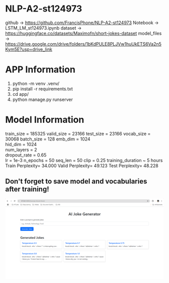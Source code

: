 # NLP-A2-st124973


github -> https://github.com/FrancisPhone/NLP-A2-st124973
Notebook -> LSTM_LM_st124973.ipynb
dataset -> https://huggingface.co/datasets/Maximofn/short-jokes-dataset
model_files -> https://drive.google.com/drive/folders/1bKdPULE8PLJVw1huUkETS6Va2n5Kym5E?usp=drive_link

# APP Information
1. python -m venv .venv/
2. pip install -r requirements.txt
3. cd app/
4. python manage.py runserver

# Model Information
train_size = 185325
valid_size = 23166
test_size = 23166
vocab_size = 30068
batch_size = 128
emb_dim = 1024              
hid_dim = 1024               
num_layers = 2                
dropout_rate = 0.65              
lr = 1e-3 
n_epochs = 50
seq_len  = 50
clip    = 0.25
training_duration ~ 5 hours
Train Perplexity= 34.000
Valid Perplexity= 49.123
Test Perplexity= 48.228

## Don't forget to save model and vocabularies after training!


![APP IMAGE](image.png)